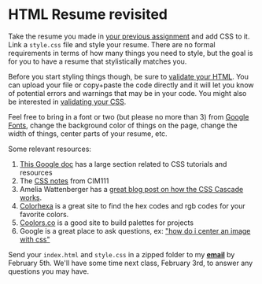 # HTML Resume revisited

Take the resume you made in [your previous assignment](0-html.md) and add CSS to it. Link a `style.css` file and style your resume. There are no formal requirements in terms of how many things you need to style, but the goal is for you to have a resume that stylistically matches you.

Before you start styling things though, be sure to [validate your HTML](https://validator.w3.org/). You can upload your file or copy+paste the code directly and it will let you know of potential errors and warnings that may be in your code. You might also be interested in [validating your CSS](https://jigsaw.w3.org/css-validator/).

Feel free to bring in a font or two (but please no more than 3) from [Google Fonts](https://fonts.google.com), change the background color of things on the page, change the width of things, center parts of your resume, etc. 

Some relevant resources:

1. [This Google doc](https://docs.google.com/document/d/1InwH6HWiQ_k6GI23b5PbSHeomp1depr_eX7gWWOOIXY/edit#heading=h.9cz7orw8yr0h) has a large section related to CSS tutorials and resources
1. The [CSS notes](https://github.com/UMInteractive/Weblab/blob/master/notes/3-CSS.md) from CIM111
1. Amelia Wattenberger has a [great blog post on how the CSS Cascade works](https://wattenberger.com/blog/css-cascade).
1. [Colorhexa](https://www.colorhexa.com/) is a great site to find the hex codes and rgb codes for your favorite colors.
1. [Coolors.co](https://coolors.co/) is a good site to build palettes for projects 
1. Google is a great place to ask questions, ex: ["how do i center an image with css"](https://www.google.com/search?sxsrf=ACYBGNRghFmHq-SuUodZa-W1co01-okMwQ%3A1580354223677&ei=r0oyXr35KIq5ggfmybjoAg&q=how+do+i+center+an+image+with+css&oq=how+do+i+center+an+image+with+css&gs_l=psy-ab.3..35i39j0i22i30j0i22i10i30j0i22i30l2.578.578..832...0.2..0.117.117.0j1......0....1..gws-wiz.......0i71.ly0YjrH6bDQ&ved=0ahUKEwj9jPygrqrnAhWKnOAKHeYkDi0Q4dUDCAo&uact=5)

Send your `index.html` and `style.css` in a zipped folder to my **[email](mailto:lennymartinezd@gmail.com)** by February 5th. We'll have some time next class, February 3rd, to answer any questions you may have.
